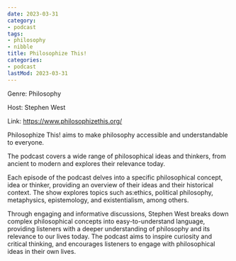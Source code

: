 ```yaml
---
date: 2023-03-31
category:
- podcast
tags:
- philosophy
- nibble
title: Philosophize This!
categories:
- podcast
lastMod: 2023-03-31
---
```

Genre: Philosophy

Host: Stephen West

Link: https://www.philosophizethis.org/

Philosophize This! aims to make philosophy accessible and understandable to everyone.

The podcast covers a wide range of philosophical ideas and thinkers, from ancient to modern and explores their relevance today.

Each episode of the podcast delves into a specific philosophical concept, idea or thinker, providing an overview of their ideas and their historical context. The show explores topics such as:ethics, political philosophy, metaphysics, epistemology, and existentialism, among others.

Through engaging and informative discussions, Stephen West breaks down complex philosophical concepts into easy-to-understand language, providing listeners with a deeper understanding of philosophy and its relevance to our lives today. The podcast aims to inspire curiosity and critical thinking, and encourages listeners to engage with philosophical ideas in their own lives.

